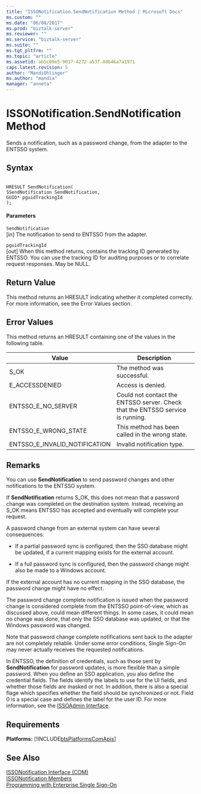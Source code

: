 ```yaml
---
title: "ISSONotification.SendNotification Method | Microsoft Docs"
ms.custom: ""
ms.date: "06/08/2017"
ms.prod: "biztalk-server"
ms.reviewer: ""
ms.service: "biztalk-server"
ms.suite: ""
ms.tgt_pltfrm: ""
ms.topic: "article"
ms.assetid: ab5c09e5-9017-4272-a53f-8db46a7a1971
caps.latest.revision: 5
author: "MandiOhlinger"
ms.author: "mandia"
manager: "anneta"
---
```

# ISSONotification.SendNotification Method
Sends a notification, such as a password change, from the adapter to the ENTSSO system.  
  
## Syntax  
  
```cpp#  
  
HRESULT SendNotification(  
SSendNotification SendNotification,  
GUID* pguidTrackingId  
);  
```  
  
#### Parameters  
 `SendNotification`  
 [in] The notification to send to ENTSSO from the adapter.  
  
 `pguidTrackingId`  
 [out] When this method returns, contains the tracking ID generated by ENTSSO. You can use the tracking ID for auditing purposes or to correlate request responses. May be NULL.  
  
## Return Value  
 This method returns an HRESULT indicating whether it completed correctly. For more information, see the Error Values section.  
  
## Error Values  
 This method returns an HRESULT containing one of the values in the following table.  
  
|Value|Description|  
|-----------|-----------------|  
|S_OK|The method was successful.|  
|E_ACCESSDENIED|Access is denied.|  
|ENTSSO_E_NO_SERVER|Could not contact the ENTSSO server. Check that the ENTSSO service is running.|  
|ENTSSO_E_WRONG_STATE|This method has been called in the wrong state.|  
|ENTSSO_E_INVALID_NOTIFICATION|Invalid notification type.|  
  
## Remarks  
 You can use **SendNotification** to send password changes and other notifications to the ENTSSO system.  
  
 If **SendNotification** returns S_OK, this does not mean that a password change was completed on the destination system. Instead, receiving an S_OK means ENTSSO has accepted and eventually will complete your request.  
  
 A password change from an external system can have several consequences:  
  
-   If a partial password sync is configured, then the SSO database might be updated, if a current mapping exists for the external account.  
  
-   If a full password sync is configured, then the password change might also be made to a Windows account.  
  
 If the external account has no current mapping in the SSO database, the password change might have no effect.  
  
 The password change complete notification is issued when the password change is considered complete from the ENTSSO point-of-view, which as discussed above, could mean different things. In some cases, it could mean no change was done, that only the SSO database was updated, or that the Windows password was changed.  
  
 Note that password change complete notifications sent back to the adapter are not completely reliable. Under some error conditions, Single Sign-On may never actually receives the requested notifications.  
  
 In ENTSSO, the definition of credentials, such as those sent by **SendNotification** for password updates, is more flexible than a simple password. When you define an SSO application, you also define the credential fields. The fields identify the labels to use for the UI fields, and whether those fields are masked or not. In addition, there is also a special flage which specifies whether the field should be synchronized or not. Field 0 is a special case and defines the label for the user ID. For more information, see the [ISSOAdmin Interface](../core/issoadmin-interface-com.md).  
  
## Requirements  
 **Platforms:**  [!INCLUDE[btsPlatformsComApis](../includes/btsplatformscomapis-md.md)]  
  
## See Also  
 [ISSONotification Interface (COM)](../core/issonotification-interface-com.md)   
 [ISSONotification Members](../core/issonotification-members.md)   
 [Programming with Enterprise Single Sign-On](../core/programming-with-enterprise-single-sign-on.md)